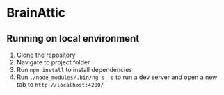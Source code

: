# BrainAttic

## Running on local environment

1. Clone the repository
2. Navigate to project folder
3. Run `npm install` to install dependencies
4. Run `./node_modules/.bin/ng s -o` to run a dev server and open a new tab to `http://localhost:4200/`
